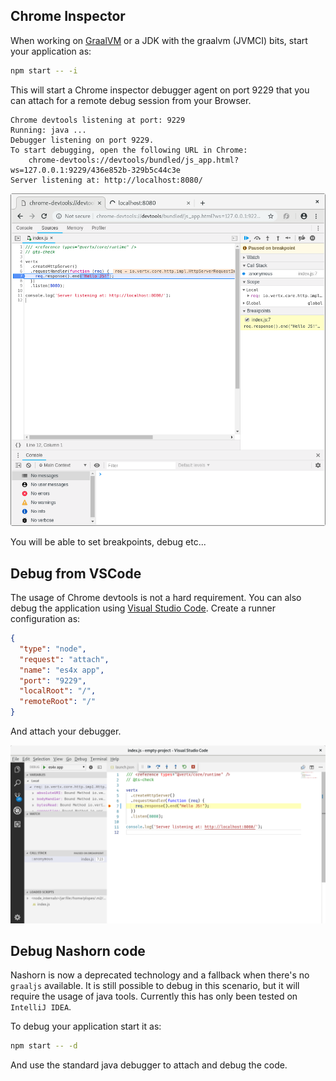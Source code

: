 ## Chrome Inspector

When working on [GraalVM](https://graalvm.org) or a JDK with the graalvm (JVMCI) bits, start your application as:

```sh
npm start -- -i
```

This will start a Chrome inspector debugger agent on port 9229 that you can attach for a remote
debug session from your Browser.

```
Chrome devtools listening at port: 9229
Running: java ... 
Debugger listening on port 9229.
To start debugging, open the following URL in Chrome:
    chrome-devtools://devtools/bundled/js_app.html?ws=127.0.0.1:9229/436e852b-329b5c44c3e
Server listening at: http://localhost:8080/
```

![chrome-inspector](res/debug.png)

You will be able to set breakpoints, debug etc...

## Debug from VSCode

The usage of Chrome devtools is not a hard requirement. You can also debug the application using
[Visual Studio Code](https://code.visualstudio.com). Create a runner configuration as:


```json
{
  "type": "node",
  "request": "attach",
  "name": "es4x app",
  "port": "9229",
  "localRoot": "/",
  "remoteRoot": "/"
}
```

And attach your debugger.

![vscode-chrome-inspector](res/vscode-debug.png)

## Debug Nashorn code

Nashorn is now a deprecated technology and a fallback when there's no `graaljs` available. It is still possible to debug
in this scenario, but it will require the usage of java tools. Currently this has only been tested on `IntelliJ IDEA`.

To debug your application start it as:

```sh
npm start -- -d
```

And use the standard java debugger to attach and debug the code.
